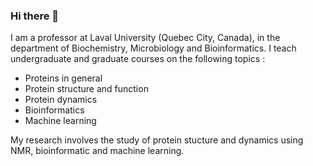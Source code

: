 ### Hi there 👋

I am a professor at Laval University (Quebec City, Canada), in the department of Biochemistry, Microbiology and Bioinformatics.
I teach undergraduate and graduate courses on the following topics :
- Proteins in general
- Protein structure and function
- Protein dynamics
- Bioinformatics
- Machine learning

My research involves the study of protein stucture and dynamics using NMR, bioinformatic and machine learning.

<!--
**smg3d/smg3d** is a ✨ _special_ ✨ repository because its `README.md` (this file) appears on your GitHub profile.

Here are some ideas to get you started:

- 🔭 I’m currently working on ...
- 🌱 I’m currently learning ...
- 👯 I’m looking to collaborate on ...
- 🤔 I’m looking for help with ...
- 💬 Ask me about ...
- 📫 How to reach me: ...
- 😄 Pronouns: ...
- ⚡ Fun fact: ...
-->

